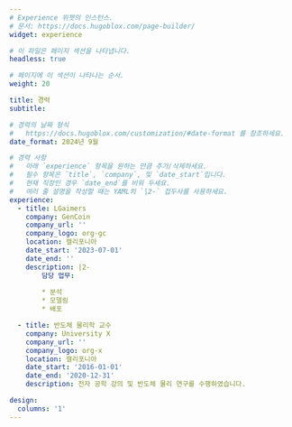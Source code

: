 ```yaml
---
# Experience 위젯의 인스턴스.
# 문서: https://docs.hugoblox.com/page-builder/
widget: experience

# 이 파일은 페이지 섹션을 나타냅니다.
headless: true

# 페이지에 이 섹션이 나타나는 순서.
weight: 20

title: 경력
subtitle:

# 경력의 날짜 형식
#   https://docs.hugoblox.com/customization/#date-format 를 참조하세요.
date_format: 2024년 9월

# 경력 사항
#   아래 `experience` 항목을 원하는 만큼 추가/삭제하세요.
#   필수 항목은 `title`, `company`, 및 `date_start`입니다.
#   현재 직장인 경우 `date_end`를 비워 두세요.
#   여러 줄 설명을 작성할 때는 YAML의 `|2-` 접두사를 사용하세요.
experience:
  - title: LGaimers
    company: GenCoin
    company_url: ''
    company_logo: org-gc
    location: 캘리포니아
    date_start: '2023-07-01'
    date_end: ''
    description: |2-
        담당 업무:
        
        * 분석
        * 모델링
        * 배포

  - title: 반도체 물리학 교수
    company: University X
    company_url: ''
    company_logo: org-x
    location: 캘리포니아
    date_start: '2016-01-01'
    date_end: '2020-12-31'
    description: 전자 공학 강의 및 반도체 물리 연구를 수행하였습니다.

design:
  columns: '1'
---
```

